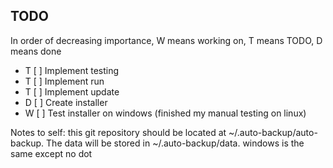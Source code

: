 ## TODO
In order of decreasing importance, W means working on, T means TODO, D means done

* T [ ] Implement testing
* T [ ] Implement run
* T [ ] Implement update
* D [ ] Create installer
* W [ ] Test installer on windows (finished my manual testing on linux)

Notes to self:
this git repository should be located at ~/.auto-backup/auto-backup. The data will be stored in ~/.auto-backup/data. windows is the same except no dot
